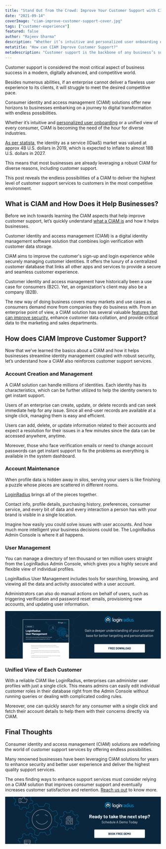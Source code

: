 ```yaml
---
title: "Stand Out from the Crowd: Improve Your Customer Support with CIAM"
date: "2021-09-14"
coverImage: "ciam-improve-customer-support-cover.jpg"
tags: ["customer-experience"]
featured: false 
author: "Rajeev Sharma"
description: "Whether it’s intuitive and personalized user onboarding or a unified view of every consumer, CIAM is becoming the need of the hour for diverse industries. Let’s learn about the endless possibilities of a CIAM that delivers the highest level of customer support services."
metatitle: "How can CIAM Improve Customer Support?"
metadescription: "Customer support is the backbone of any business’s success. Learn how a CIAM solution helps enterprises in enhancing their customer support services."
---
```


Customer support is considered the most critical aspect of business success in a modern, digitally advanced, and competitive world. 

Besides numerous abilities, if an enterprise cannot deliver a flawless user experience to its clients, it will struggle to meet the desired competitive pace.  

Consumer identity and access management (CIAM) solutions offer new horizons to businesses embarking on a journey to digital transformation with endless possibilities.

Whether it’s intuitive and [personalized user onboarding](https://www.loginradius.com/blog/fuel/consumer-onboarding-strategies-for-saas-businesses/) or a unified view of every consumer, CIAM is becoming the need of the hour for diverse industries. 

[As per statista](https://www.statista.com/statistics/1246434/identity-as-a-service-global-market-size/), the identity as a service (IDaaS) market was valued at approx 4B U.S. dollars in 2019, which is expected to inflate to almost 18B U.S. dollars in 2027. 

This means that most businesses are already leveraging a robust CIAM for diverse reasons, including customer support. 

This post reveals the endless possibilities of a CIAM to deliver the highest level of customer support services to customers in the most competitive environment. 


## What is CIAM and How Does it Help Businesses? 

Before we inch towards learning the CIAM aspects that help improve customer support, let’s quickly understand [what a CIAM is](https://www.loginradius.com/blog/identity/customer-identity-and-access-management/) and how it helps businesses.

Customer identity and access management (CIAM) is a digital identity management software solution that combines login verification with customer data storage. 

CIAM aims to improve the customer's sign-up and login experience while securely managing customer identities. It offers the luxury of a centralized customer database that links all other apps and services to provide a secure and seamless customer experience.

Customer identity and access management have historically been a use case for consumers (B2C). Yet, an organization's client may also be a company (B2B). 

The new way of doing business covers many markets and use cases as consumers demand more from companies they do business with. From an enterprise point of view, a CIAM solution has several valuable [features that can improve security](https://www.loginradius.com/authentication/), enhance customer data collation, and provide critical data to the marketing and sales departments.


## How does CIAM Improve Customer Support? 

Now that we’ve learned the basics about a CIAM and how it helps businesses streamline identity management coupled with robust security, let’s understand how a CIAM also reinforces customer support services. 


### Account Creation and Management

A CIAM solution can handle millions of identities. Each identity has its characteristics, which can be further utilized to help the identity owners to get instant support. 

Users of an enterprise can create, update, or delete records and can seek immediate help for any issue. Since all end-user records are available at a single click, managing them is easy and efficient.

Users can add, delete, or update information related to their accounts and expect a resolution for their issues in a few minutes since the data can be accessed anywhere, anytime. 

Moreover, those who face verification emails or need to change account passwords can get instant support to fix the problems as everything is available in the system dashboard. 


### Account Maintenance 

When profile data is hidden away in silos, serving your users is like finishing a puzzle whose pieces are scattered in different rooms.

[LoginRadius](https://www.loginradius.com/) brings all of the pieces together.

Contact info, profile details, purchasing history, preferences, consumer service, and every bit of data and every interaction a person has with your brand is visible in a single location.

Imagine how easily you could solve issues with user accounts. And how much more intelligent your business decisions could be. The LoginRadius Admin Console is where it all happens.


### User Management 

You can manage a directory of ten thousand or ten million users straight from the LoginRadius Admin Console, which gives you a highly secure and flexible view of individual profiles.

LoginRadius User Management includes tools for searching, browsing, and viewing all the data and activity associated with a user account.

Administrators can also do manual actions on behalf of users, such as triggering verification and password reset emails, provisioning new accounts, and updating user information.

[![DS-user-management](DS-user-management.png)](https://www.loginradius.com/resource/loginradius-ciam-user-management/)


### Unified View of Each Customer 

With a reliable CIAM like LoginRadius, enterprises can administer user profiles with just a single click. This means admins can easily edit individual customer roles in their database right from the Admin Console without running queries or dealing with complicated coding rules.

Moreover, one can quickly search for any consumer with a single click and fetch their account details to help them with their concerns directly via CIAM.


## Final Thoughts 

Consumer identity and access management (CIAM) solutions are redefining the world of customer support services by offering endless possibilities. 

Many renowned businesses have been leveraging CIAM solutions for years to enhance security and better user experience and deliver the highest quality support services. 

The ones finding ways to enhance support services must consider relying on a CIAM solution that improves consumer support and eventually increases customer satisfaction and retention. [Reach us out](https://www.loginradius.com/contact-sales) to know more. 



[![book-a-free-demo-loginradius](../../assets/book-a-demo-loginradius.png)](https://www.loginradius.com/book-a-demo/)
